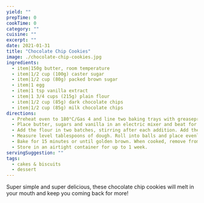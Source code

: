 ```yaml
---
yield: ""
prepTime: 0
cookTime: 0
category: ""
cuisine: ""
excerpt: ""
date: 2021-01-31
title: "Chocolate Chip Cookies"
image: ./chocolate-chip-cookies.jpg
ingredients:
  - item|150g butter, room temperature
  - item|1/2 cup (100g) caster sugar
  - item|1/2 cup (80g) packed brown sugar
  - item|1 egg
  - item|1 tsp vanilla extract
  - item|1 3/4 cups (215g) plain flour
  - item|1/2 cup (85g) dark chocolate chips
  - item|1/2 cup (85g) milk chocolate chips
directions:
  - Preheat oven to 180°C/Gas 4 and line two baking trays with greaseproof paper.
  - Place butter, sugars and vanilla in an electric mixer and beat for 1-2 minutes until smooth and well combined. Add egg and whisk until combined.
  - Add the flour in two batches, stirring after each addition. Add the dark and milk choc chips and mix thoroughly.
  - Measure level tablespoons of dough. Roll into balls and place evenly spaced on prepared trays. Press down slightly on each ball.
  - Bake for 15 minutes or until golden brown. When cooked, remove from the oven and transfer to a wire rack to cool.
  - Store in an airtight container for up to 1 week.
servingSuggestion: ""
tags:
  - cakes & biscuits
  - dessert
---
```


Super simple and super delicious, these chocolate chip cookies will melt in your mouth and keep you coming back for more!

[//]: # "Source: The Baker's Kitchen, p. 80"
[//]: # "Makes 15 serves, prep 20 min, cook 15 min"
